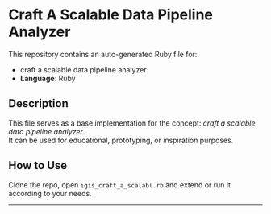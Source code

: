 # Craft A Scalable Data Pipeline Analyzer

This repository contains an auto-generated Ruby file for:

- craft a scalable data pipeline analyzer
- **Language**: Ruby

## Description

This file serves as a base implementation for the concept: *craft a scalable data pipeline analyzer*.  
It can be used for educational, prototyping, or inspiration purposes.

## How to Use

Clone the repo, open `igis_craft_a_scalabl.rb` and extend or run it according to your needs.

---


